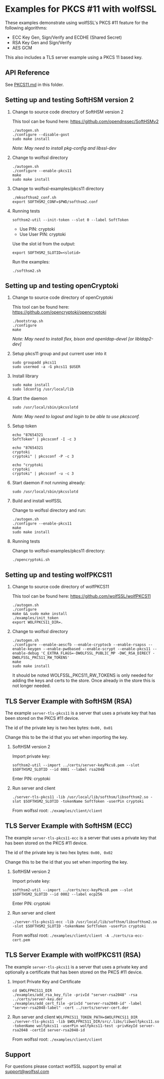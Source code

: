 # Examples for PKCS #11 with wolfSSL

These examples demonstrate using wolfSSL's PKCS #11 feature for the following algorithms:

* ECC Key Gen, Sign/Verify and ECDHE (Shared Secret)
* RSA Key Gen and Sign/Verify
* AES GCM

This also includes a TLS server example using a PKCS 11 based key.

## API Reference

See [PKCS11.md](./PKCS11.md) in this folder.

## Setting up and testing SoftHSM version 2

1. Change to source code directory of SoftHSM version 2

    This tool can be found here: https://github.com/opendnssec/SoftHSMv2

    ```
    ./autogen.sh
    ./configure --disable-gost
    sudo make install
    ```

    *Note: May need to install pkg-config and libssl-dev*

2. Change to wolfssl directory

    ```
    ./autogen.sh
    ./configure --enable-pkcs11
    make
    sudo make install
    ```

3. Change to wolfssl-examples/pkcs11 directory

    ```
    ./mksofthsm2_conf.sh
    export SOFTHSM2_CONF=$PWD/softhsm2.conf
    ```

4. Running tests

    `softhsm2-util --init-token --slot 0 --label SoftToken`

    * Use PIN: cryptoki
    * Use User PIN: cryptoki

    Use the slot id from the output:

    `export SOFTHSM2_SLOTID=<slotid>`

    Run the examples:

    `./softhsm2.sh`


## Setting up and testing openCryptoki


1. Change to source code directory of openCryptoki

    This tool can be found here: https://github.com/opencryptoki/opencryptoki

    ```
    ./bootstrap.sh
    ./configure
    make
    ```

    *Note: May need to install flex, bison and openldap-devel [or libldap2-dev]*

2. Setup pkcs11 group and put current user into it

    ```
    sudo groupadd pkcs11
    sudo usermod -a -G pkcs11 $USER
    ```

3. Install library

    ```
    sudo make install
    sudo ldconfig /usr/local/lib
    ```

4. Start the daemon

    `sudo /usr/local/sbin/pkcsslotd`

    *Note: May need to logout and login to be able to use pkcsconf.*

5. Setup token

    ```
    echo "87654321
    SoftToken" | pkcsconf -I -c 3
    ```

    ```
    echo "87654321
    cryptoki
    cryptoki" | pkcsconf -P -c 3
    ```

    ```
    echo "cryptoki
    cryptoki
    cryptoki" | pkcsconf -u -c 3
    ```

6. Start daemon if not running already:

    `sudo /usr/local/sbin/pkcsslotd`

7. Build and install wolfSSL

    Change to wolfssl directory and run:

    ```
    ./autogen.sh
    ./configure --enable-pkcs11
    make
    sudo make install
    ```


8. Running tests

    Change to wolfssl-examples/pkcs11 directory:

    `./opencryptoki.sh`

## Setting up and testing wolfPKCS11

1. Change to source code directory of wolfPKCS11

    This tool can be found here: https://github.com/wolfSSL/wolfPKCS11

    ```
    ./autogen.sh
    ./configure
    make && sudo make install
    ./examples/init_token
    export WOLFPKCS11_DIR=.
    ```

2. Change to wolfssl directory

    ```
    ./autogen.sh
    ./configure --enable-aescfb --enable-cryptocb --enable-rsapss --enable-keygen --enable-pwdbased --enable-scrypt --enable-pkcs11 --enable-debug 'C_EXTRA_FLAGS=-DWOLFSSL_PUBLIC_MP -DWC_RSA_DIRECT -DWOLFSSL_PKCS11_RW_TOKENS'
    make
    sudo make install
    ```
    It should be noted WOLFSSL_PKCS11_RW_TOKENS is only needed for adding the keys and certs to the store. Once already in the store this is not longer needed.


## TLS Server Example with SoftHSM (RSA)

The example `server-tls-pkcs11` is a server that uses a private key that has been stored on the PKCS #11 device.

The id of the private key is two hex bytes: `0x00, 0x01`

Change this to be the id that you set when importing the key.

1. SoftHSM version 2

    Import private key:

    `softhsm2-util --import ../certs/server-keyPkcs8.pem --slot $SOFTHSM2_SLOTID --id 0001 --label rsa2048`

    Enter PIN: cryptoki

2. Run server and client

    `./server-tls-pkcs11 -lib /usr/local/lib/softhsm/libsofthsm2.so -slot $SOFTHSM2_SLOTID -tokenName SoftToken -userPin cryptoki`

    From wolfssl root:
    `./examples/client/client`

## TLS Server Example with SoftHSM (ECC)

The example `server-tls-pkcs11-ecc` is a server that uses a private key that has been stored on the PKCS #11 device.

The id of the private key is two hex bytes: `0x00, 0x02`

Change this to be the id that you set when importing the key.

1. SoftHSM version 2

    Import private key:

    `softhsm2-util --import ../certs/ecc-keyPkcs8.pem --slot $SOFTHSM2_SLOTID --id 0002 --label ecp256`

    Enter PIN: cryptoki

2. Run server and client

    `./server-tls-pkcs11-ecc -lib /usr/local/lib/softhsm/libsofthsm2.so -slot $SOFTHSM2_SLOTID -tokenName SoftToken -userPin cryptoki`

    From wolfssl root:
    `./examples/client/client -A ./certs/ca-ecc-cert.pem`

## TLS Server Example with wolfPKCS11 (RSA)

The example `server-tls-pkcs11` is a server that uses a private key and optionally a certificate that has been stored on the PKCS #11 device.

1. Import Private Key and Certificate
    ```
    cd $WOLFPKCS11_DIR
    ./examples/add_rsa_key_file -privId "server-rsa2048" -rsa ../certs/server-key.der
    ./examples/add_cert_file -privId "server-rsa2048-id" -label "server-rsa2048-label" -cert ../certs/server-cert.der
    ```

2. Run server and client
    `WOLFPKCS11_TOKEN_PATH=$WOLFPKCS11_DIR ./server-tls-pkcs11 -lib $WOLFPKCS11_DIR/src/.libs/libwolfpkcs11.so -tokenName wolfpkcs11 -userPin wolfpkcs11-test -privKeyId server-rsa2048 -certId server-rsa2048-id`

    From wolfssl root:
    `./examples/client/client`


## Support

For questions please contact wolfSSL support by email at [support@wolfssl.com](mailto:support@wolfssl.com)
